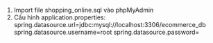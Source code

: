1. Import file shopping_online.sql vào phpMyAdmin
2. Cấu hình application.properties:
   spring.datasource.url=jdbc:mysql://localhost:3306/ecommerce_db
   spring.datasource.username=root
   spring.datasource.password=
